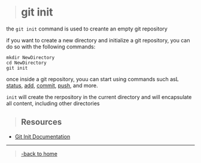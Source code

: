 ># git init

the `git init` command is used to creante an empty  git repository

if you want to create a new directory and initialize a git repository, you can do so with the following commands:
```
mkdir NewDirectory
cd NewDirectory
git init
```

once inside a git repository, youu can start using commands such asL
[status](./satus.md),
[add](./add.md),
[commit](./commit.md),
[push](./push.md),
and more.

`init` will create the rerpository in the current directory and will encapsulate all content, including other directories

>## Resources

- [Git Init Documentation](https://git-scm.com/docs/git-init)

---

>[-back to home](../README.md)